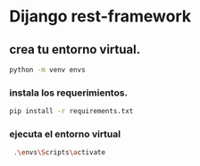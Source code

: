 
# Dijango rest-framework

## crea tu entorno virtual.

```sh
python -m venv envs

```

###  instala los requerimientos.

```sh
pip install -r requirements.txt
```
### ejecuta el entorno virtual

```sh
 .\envs\Scripts\activate

```
